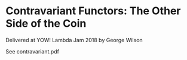 # Contravariant Functors: The Other Side of the Coin

Delivered at YOW! Lambda Jam 2018 by George Wilson

See contravariant.pdf

